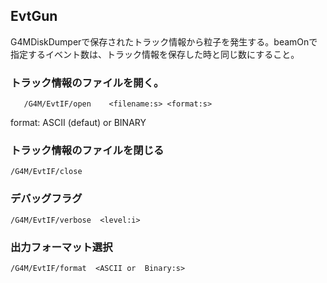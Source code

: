 ## EvtGun

G4MDiskDumperで保存されたトラック情報から粒子を発生する。beamOnで指定するイベント数は、トラック情報を保存した時と同じ数にすること。

### トラック情報のファイルを開く。
```
   /G4M/EvtIF/open    <filename:s> <format:s>
```
   format:  ASCII (defaut) or BINARY

### トラック情報のファイルを閉じる
```
/G4M/EvtIF/close
```

### デバッグフラグ
```
/G4M/EvtIF/verbose  <level:i>
```

### 出力フォーマット選択
```
/G4M/EvtIF/format  <ASCII or  Binary:s>
```
